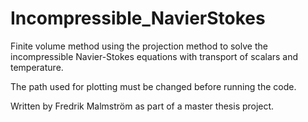 # Incompressible_NavierStokes

Finite volume method using the projection method to solve the incompressible Navier-Stokes equations with transport of scalars and temperature. 

The path used for plotting must be changed before running the code.

Written by Fredrik Malmström as part of a master thesis project.
